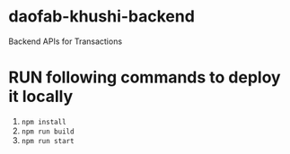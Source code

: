 # daofab-khushi-backend
Backend APIs for Transactions 

# RUN following commands to deploy it locally

1. `npm install`
2. `npm run build`
3. `npm run start`

